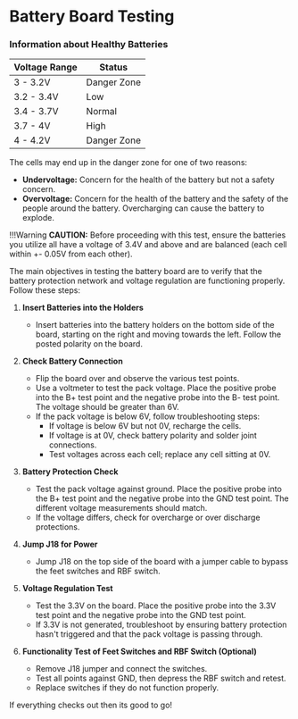 # Battery Board Testing

### Information about Healthy Batteries

| Voltage Range | Status      |
|---------------|-------------|
| 3 - 3.2V      | Danger Zone |
| 3.2 - 3.4V    | Low         |
| 3.4 - 3.7V    | Normal      |
| 3.7 - 4V      | High        |
| 4 - 4.2V      | Danger Zone |

The cells may end up in the danger zone for one of two reasons:
- **Undervoltage:** Concern for the health of the battery but not a safety concern.
- **Overvoltage:** Concern for the health of the battery and the safety of the people around the battery. Overcharging can cause the battery to explode.

!!!Warning **CAUTION:** Before proceeding with this test, ensure the batteries you utilize all have a voltage of 3.4V and above and are balanced (each cell within +- 0.05V from each other).


The main objectives in testing the battery board are to verify that the battery protection network and voltage regulation are functioning properly. Follow these steps:

1. **Insert Batteries into the Holders**
    - Insert batteries into the battery holders on the bottom side of the board, starting on the right and moving towards the left. Follow the posted polarity on the board.

2. **Check Battery Connection**
    - Flip the board over and observe the various test points.
    - Use a voltmeter to test the pack voltage. Place the positive probe into the B+ test point and the negative probe into the B- test point. The voltage should be greater than 6V.
    - If the pack voltage is below 6V, follow troubleshooting steps:
        - If voltage is below 6V but not 0V, recharge the cells.
        - If voltage is at 0V, check battery polarity and solder joint connections.
        - Test voltages across each cell; replace any cell sitting at 0V.

3. **Battery Protection Check**
    - Test the pack voltage against ground. Place the positive probe into the B+ test point and the negative probe into the GND test point. The different voltage measurements should match.
    - If the voltage differs, check for overcharge or over discharge protections.

4. **Jump J18 for Power**
    - Jump J18 on the top side of the board with a jumper cable to bypass the feet switches and RBF switch.

5. **Voltage Regulation Test**
    - Test the 3.3V on the board. Place the positive probe into the 3.3V test point and the negative probe into the GND test point.
    - If 3.3V is not generated, troubleshoot by ensuring battery protection hasn't triggered and that the pack voltage is passing through.

6. **Functionality Test of Feet Switches and RBF Switch (Optional)**
    - Remove J18 jumper and connect the switches.
    - Test all points against GND, then depress the RBF switch and retest.
    - Replace switches if they do not function properly.

If everything checks out then its good to go!
